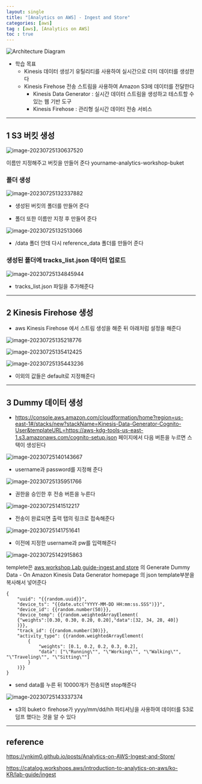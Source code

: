 ```yaml
---
layout: single
title: "[Analytics on AWS] - Ingest and Store"
categories: [aws]
tag : [aws], [Analytics on AWS]
toc : true
---
```


![Architecture Diagram](https://static.us-east-1.prod.workshops.aws/public/9b2d1982-fdcf-4207-ba26-71a458796115/static/images/ingest.png?classes=shadow)

- 학습 목표
  - Kinesis 데이터 생성기 유틸리티를 사용하여 실시간으로 더미 데이터를 생성한다
  - Kinesis Firehose 전송 스트림을 사용하여 Amazon S3에 데이터를 전달한다
    - Kinesis Data Generator : 실시간 데이터 스트림을 생성하고 테스트할 수 있는 웹 기반 도구
    - Kinesis Firehose : 관리형 실시간 데이터 전송 서비스

---

## 1 S3 버킷 생성

![image-20230725130637520](../../images/2023-07-25-test/image-20230725130637520.png)

이름만 지정해주고 버킷을 만들어 준다 yourname-analytics-workshop-buket

### 폴더 생성

![image-20230725132337882](../../images/2023-07-25-test/image-20230725132337882.png)

- 생성된 버킷의 폴더를 만들어 준다

- 폴더 또한 이름만 지정 후 만들어 준다

![image-20230725132513066](../../images/2023-07-25-test/image-20230725132513066.png)

- /data 폴더 안데 다시 reference_data 폴더를 만들어 준다

### 생성된 폴더에 tracks_list.json 데이터 업로드

![image-20230725134845944](../../images/2023-07-25-test/image-20230725134845944.png)

- tracks_list.json 파일을 추가해준다

---

## 2 Kinesis Firehose 생성

- aws Kinesis Firehose 에서 스트림 생성을 해준 뒤 아래처럼 설정을 해준다

![image-20230725135218776](../../images/2023-07-25-test/image-20230725135218776.png)

![image-20230725135412425](../../images/2023-07-25-test/image-20230725135412425.png)

![image-20230725135443236](../../images/2023-07-25-test/image-20230725135443236.png)

- 이외의 값들은 default로 지정해준다

---

## 3 Dummy 데이터 생성

- https://console.aws.amazon.com/cloudformation/home?region=us-east-1#/stacks/new?stackName=Kinesis-Data-Generator-Cognito-User&templateURL=https://aws-kdg-tools-us-east-1.s3.amazonaws.com/cognito-setup.json 페이지에서 다음 버튼을 누르면 스택이 생성된다

![image-20230725140143667](../../images/2023-07-25-test/image-20230725140143667.png)

- username과 password를 지정해 준다

![image-20230725135951766](../../images/2023-07-25-test/image-20230725135951766.png)

- 권한을 승인한 후 전송 버튼을 누른다

![image-20230725141512217](../../images/2023-07-25-test/image-20230725141512217.png)

- 전송이 완료되면 출력 탭의 링크로 접속해준다

![image-20230725141751641](../../images/2023-07-25-test/image-20230725141751641.png)

- 이전에 지정한 username과 pw를 입력해준다

![image-20230725142915863](../../images/2023-07-25-test/image-20230725142915863.png)

templete은 [aws workshop Lab guide-ingest and store](https://catalog.workshops.aws/introduction-to-analytics-on-aws/en-US/lab-guide/ingest) 의 Generate Dummy Data - On Amazon Kinesis Data Generator homepage 의 json template부분을 복사해서 넣어준다

```
{
    "uuid": "{{random.uuid}}",
    "device_ts": "{{date.utc("YYYY-MM-DD HH:mm:ss.SSS")}}",
    "device_id": {{random.number(50)}},
    "device_temp": {{random.weightedArrayElement(
    {"weights":[0.30, 0.30, 0.20, 0.20],"data":[32, 34, 28, 40]}
    )}},
    "track_id": {{random.number(30)}},  
    "activity_type": {{random.weightedArrayElement(
        {
            "weights": [0.1, 0.2, 0.2, 0.3, 0.2],
            "data": ["\"Running\"", "\"Working\"", "\"Walking\"", "\"Traveling\"", "\"Sitting\""]
        }
    )}}
}
```

- send data를 누른 뒤 10000개가 전송되면 stop해준다



![image-20230725143337374](../../images/2023-07-25-test/image-20230725143337374.png)

- s3의 buketㅇ firehose가 yyyy/mm/dd/hh 파티셔닝을 사용하여 데이터를 S3로 덤프 했다는 것을 알 수 있다 

---

## reference

https://ynkim0.github.io/posts/Analytics-on-AWS-Ingest-and-Store/

https://catalog.workshops.aws/introduction-to-analytics-on-aws/ko-KR/lab-guide/ingest